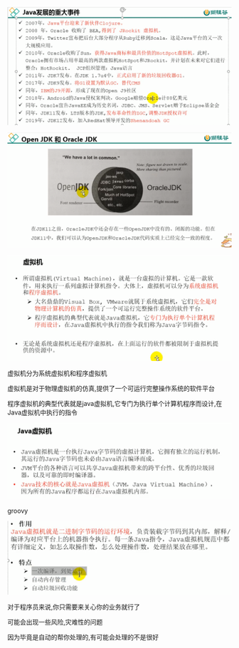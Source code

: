 

![image](./img/image.png)

![image_1](./img/image_1.png)

![image_2](./img/image_2.png)

虚拟机分为系统虚拟机和程序虚拟机

虚拟机是对于物理虚拟机的仿真,提供了一个可运行完整操作系统的软件平台

程序虚拟机的典型代表就是java虚拟机,它专门为执行单个计算机程序而设计,在Java虚拟机中执行的指令

![image_3](./img/image_3.png)

groovy


![image_4](./img/image_4.png)


对于程序员来说,你只需要来关心你的业务就行了

可能会出现一些风险,灾难性的问题

因为毕竟是自动的帮你处理的,有可能会处理的不是很好

